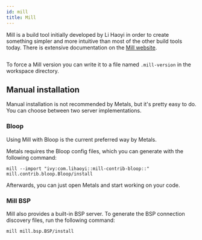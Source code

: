 ```yaml
---
id: mill
title: Mill
---
```


Mill is a build tool initially developed by Li Haoyi in order to create something simpler
and more intuitive than most of the other build tools today.  There is extensive
documentation on the [Mill website](https://com-lihaoyi.github.io/mill/).

```scala mdoc:automatic-installation:Mill
```

To force a Mill version you can write it to a file named `.mill-version`
in the workspace directory.

## Manual installation

Manual installation is not recommended by Metals, but it's pretty easy to do. 
You can choose between two server implementations.

### Bloop

Using Mill with Bloop is the current preferred way by Metals.

Metals requires the Bloop config files, which you can generate with the following command:

``mill --import "ivy:com.lihaoyi::mill-contrib-bloop::" mill.contrib.bloop.Bloop/install``

Afterwards, you can just open Metals and start working on your code.

### Mill BSP

Mill also provides a built-in BSP server. To generate the BSP connection discovery files, run the following command:

``mill mill.bsp.BSP/install``

